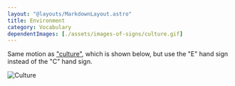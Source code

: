 ```yaml
---
layout: "@layouts/MarkdownLayout.astro"
title: Environment
category: Vocabulary
dependentImages: [./assets/images-of-signs/culture.gif]
---
```


Same motion as ["culture"](../culture), which is shown below,
but use the "E" hand sign instead of the "C" hand sign.

![Culture](@signs/culture.gif)
